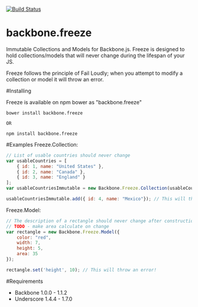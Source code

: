[![Build Status](https://travis-ci.org/Conductor/backbone.freeze.svg)](https://travis-ci.org/Conductor/backbone.freeze)

# backbone.freeze
Immutable Collections and Models for Backbone.js. Freeze is designed to hold collections/models that will never change during the lifespan of your JS. 

Freeze follows the principle of Fail Loudly; when you attempt to modify a collection or model it will throw an error.

#Installing

Freeze is available on npm bower as "backbone.freeze"
```
bower install backbone.freeze

OR

npm install backbone.freeze
```

#Examples
Freeze.Collection:
```js
// List of usable countries should never change
var usableCountries = [
    { id: 1, name: "United States" },
    { id: 2, name: "Canada" },
    { id: 3, name: "England" }
];
var usableCountriesImmutable = new Backbone.Freeze.Collection(usableCountries);

usableCountriesImmutable.add({ id: 4, name: "Mexico"}); // This will throw an error!
```

Freeze.Model:
```js
// The description of a rectangle should never change after construction, or that would make area incorrect 
// TODO - make area calculate on change
var rectangle = new Backbone.Freeze.Model({
    color: "red",
    width: 7,
    height: 5,
    area: 35
});

rectangle.set('height', 10); // This will throw an error!
```

#Requirements
* Backbone 1.0.0 - 1.1.2
* Underscore 1.4.4 - 1.7.0
